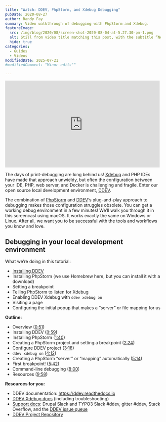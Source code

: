 ```yaml
---
title: "Watch: DDEV, PhpStorm, and Xdebug Debugging"
pubDate: 2020-08-27
author: Randy Fay
summary: Video walkthrough of debugging with PhpStorm and Xdebug.
featureImage:
  src: /img/blog/2020/08/screen-shot-2020-08-04-at-5.27.30-pm-1.png
  alt: Still from video title matching this post, with the subtitle “No fiddling. No configuration. No php.ini”
  hide: true
categories:
  - Guides
  - Videos
modifiedDate: 2025-07-21
#modifiedComment: "Minor edits""

---
```


<div class="video-container">
<iframe loading="lazy" title="DDEV, PhpStorm and Xdebug Debugging" width="500" height="281" src="https://www.youtube.com/embed/tvqwkymg6fE?feature=oembed" frameborder="0" allow="accelerometer; autoplay; clipboard-write; encrypted-media; gyroscope; picture-in-picture" allowfullscreen=""></iframe>
</div>

The days of print-debugging are long behind us! [Xdebug](https://xdebug.org/) and PHP IDEs have made that approach unwieldy, but often the configuration between your IDE, PHP, web server, and Docker is challenging and fragile. Enter our open source local development environment, [DDEV](https://github.com/ddev/ddev).

The combination of [PhpStorm](https://www.jetbrains.com/phpstorm/) and [DDEV](https://github.com/ddev/ddev)‘s plug-and-play approach to debugging makes those configuration struggles obsolete. You can get a working debug environment in a few minutes! We’ll walk you through it in this screencast using macOS. It works exactly the same on Windows or Linux. After all, we want you to be successful with the tools and workflows you know and love.

## Debugging in your local development environment

What we’re doing in this tutorial:

- [Installing DDEV](https://ddev.readthedocs.io/en/stable/#homebrewlinuxbrew-macoslinux)
- Installing PhpStorm (we use Homebrew here, but you can install it with a download)
- Setting a breakpoint
- Telling PhpStorm to listen for Xdebug
- Enabling DDEV Xdebug with `ddev xdebug on`
- Visiting a page
- Configuring the initial popup that makes a “server” or file mapping for us

**Outline:**

- Overview ([0:51](https://youtu.be/tvqwkymg6fE?t=51))
- Installing DDEV ([0:59](https://youtu.be/tvqwkymg6fE?t=59))
- Installing PhpStorm ([1:40](https://youtu.be/tvqwkymg6fE?t=100))
- Creating a PhpStorm project and setting a breakpoint ([2:24](https://youtu.be/tvqwkymg6fE?t=144))
- Configure DDEV project ([3:18](https://youtu.be/tvqwkymg6fE?t=198))
- `ddev xdebug on` ([4:12](https://youtu.be/tvqwkymg6fE?t=252))
- Creating a PhpStorm “server” or “mapping” automatically ([5:14](https://youtu.be/tvqwkymg6fE?t=314))
- First breakpoint! ([5:42](https://youtu.be/tvqwkymg6fE?t=342))
- Command-line debugging ([8:00](https://youtu.be/tvqwkymg6fE?t=480))
- Resources ([9:58](https://www.youtube.com/watch?v=tvqwkymg6fE&t=598s))

**Resources for you:**

- DDEV documentation: <https://ddev.readthedocs.io>
- [DDEV Xdebug docs](https://ddev.readthedocs.io/en/stable/users/step-debugging/) (including troubleshooting)
- [Support docs](https://ddev.readthedocs.io/en/stable/users/support/): Drupal Slack and TYPO3 Slack #ddev, gitter #ddev, Stack Overflow, and the [DDEV issue queue](https://github.com/ddev/ddev/issues)
- [DDEV Project Repository](https://github.com/ddev/ddev)
